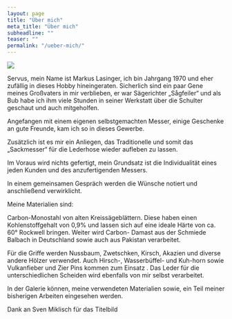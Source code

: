 ```yaml
---
layout: page
title: "Über mich"
meta_title: "Über mich"
subheadline: ""
teaser: ""
permalink: "/ueber-mich/"
---
```


<img src="{{site.baseurl}}/assets/galleryimages/start/20160703_124959.jpg">

Servus, mein Name ist Markus Lasinger, ich bin Jahrgang 1970 und eher zufällig in dieses Hobby hineingeraten.
Sicherlich sind ein paar Gene meines Großvaters in mir verblieben, er war Sägerichter „Sågfeiler“ und als Bub habe ich ihm viele Stunden in seiner Werkstatt über die Schulter geschaut und auch mitgeholfen.

Angefangen mit einem eigenen selbstgemachten Messer,  einige Geschenke an gute Freunde, kam ich so in dieses Gewerbe.

Zusätzlich ist es mir ein Anliegen, das Traditionelle und somit das „Sackmesser“ für die Lederhose wieder aufleben zu lassen.

Im Voraus wird nichts gefertigt, mein Grundsatz ist die Individualität eines jeden Kunden und des anzufertigenden Messers.

In einem gemeinsamen Gespräch werden die Wünsche notiert und anschließend verwirklicht.

Meine Materialien sind:

Carbon-Monostahl von alten Kreissägeblättern. Diese haben einen Kohlenstoffgehalt von 0,9% und lassen sich auf eine ideale Härte von ca. 60° Rockwell bringen.
Weiter wird Carbon- Damast aus der Schmiede Balbach in Deutschland sowie auch aus Pakistan verarbeitet.

Für die Griffe werden Nussbaum, Zwetschken, Kirsch, Akazien und diverse andere Hölzer verwendet.
Auch Hirsch-, Wasserbüffel- und Kuh-horn sowie Vulkanfieber und Zier Pins kommen zum Einsatz .
Das Leder für die unterschiedlichen Scheiden wird ebenfalls von mir selbst verarbeitet.

In der Galerie können, meine verwendeten Materialien sowie, ein Teil meiner bisherigen Arbeiten eingesehen werden.

Dank an Sven Miklisch für das Titelbild
